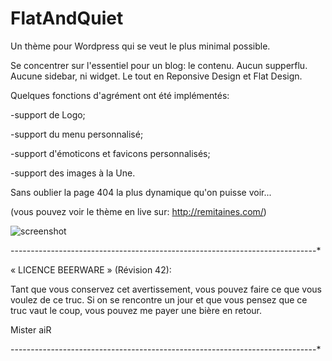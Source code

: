 FlatAndQuiet
============

Un thème pour Wordpress qui se veut le plus minimal possible.

Se concentrer sur l'essentiel pour un blog: le contenu. Aucun supperflu. Aucune sidebar, ni widget. Le tout en Reponsive Design et Flat Design.

Quelques fonctions d'agrément ont été implémentés:

-support de Logo;

-support du menu personnalisé;

-support d'émoticons et favicons personnalisés;

-support des images à la Une.


Sans oublier la page 404 la plus dynamique qu'on puisse voir...


(vous pouvez voir le thème en live sur: http://remitaines.com/)

![screenshot](https://raw.github.com/misterair/FlatAndQuiet/master/screenshot.png)

----------------------------------------------------------------------------*

« LICENCE BEERWARE » (Révision 42):

Tant que vous conservez cet avertissement, vous pouvez faire ce que vous voulez de ce truc. Si on se rencontre un jour et que vous pensez que ce truc vaut le coup, vous pouvez me payer une bière en retour.

Mister aiR

----------------------------------------------------------------------------*
